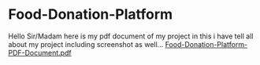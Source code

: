 # Food-Donation-Platform
Hello Sir/Madam here is my pdf document of my project in this i have tell all about my project including screenshot as well...
[Food-Donation-Platform-PDF-Document.pdf](https://github.com/user-attachments/files/17550898/Food-Donation-Platform-PDF-Document.pdf)
